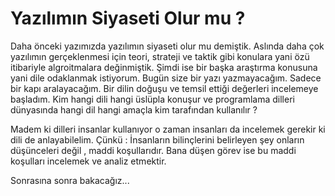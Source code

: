 # Yazılımın Siyaseti Olur mu ?

Daha önceki yazımızda yazılımın siyaseti olur mu demiştik. Aslında daha çok yazılımın gerçeklenmesi için teori, strateji ve taktik gibi konulara yani özü itibariyle algroitmalara değinmiştik. Şimdi ise bir başka araştırma konusuna yani dile odaklanmak istiyorum. Bugün size bir yazı yazmayacağım. Sadece bir kapı aralayacağım. Bir dilin doğuşu ve temsil ettiği değerleri incelemeye başladım. Kim hangi dili hangi üslüpla konuşur ve programlama dilleri dünyasında hangi dil hangi amaçla kim tarafından kullanılır ?

Madem ki dilleri insanlar kullanıyor o zaman insanları da incelemek gerekir ki dili de anlayabilelim. Çünkü : İnsanların bilinçlerini belirleyen şey onların düşünceleri değil , maddi koşullarıdır. Bana düşen görev ise bu maddi koşulları incelemek ve analiz etmektir.

Sonrasına sonra bakacağız...


